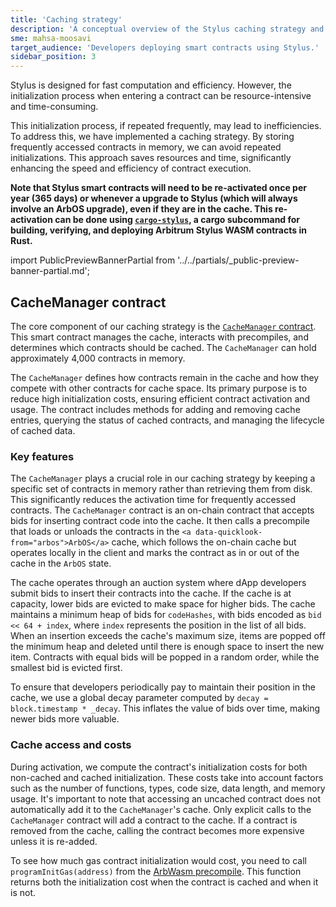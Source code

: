 ```yaml
---
title: 'Caching strategy'
description: 'A conceptual overview of the Stylus caching strategy and `CacheManager` contract, and explaining its functionality.'
sme: mahsa-moosavi
target_audience: 'Developers deploying smart contracts using Stylus.'
sidebar_position: 3
---
```


<a data-quicklook-from="stylus">Stylus</a> is designed for fast computation and efficiency. However,
the initialization process when entering a contract can be resource-intensive and time-consuming.

This initialization process, if repeated frequently, may lead to inefficiencies. To address this, we have implemented a caching strategy. By storing frequently accessed contracts in memory, we can avoid repeated initializations. This approach saves resources and time, significantly enhancing the speed and efficiency of contract execution.

**Note that Stylus smart contracts will need to be re-activated once per year (365 days) or whenever a upgrade to Stylus (which will always involve an ArbOS upgrade), even if they are in the cache. This re-activation can be done using [`cargo-stylus`](https://github.com/OffchainLabs/cargo-stylus), a cargo subcommand for building, verifying, and deploying Arbitrum Stylus WASM contracts in Rust.**

import PublicPreviewBannerPartial from '../../partials/_public-preview-banner-partial.md';

<PublicPreviewBannerPartial />

## CacheManager contract

The core component of our caching strategy is the [`CacheManager` contract](https://github.com/OffchainLabs/stylus-contracts/blob/c51ab1dc90f543caf579600162f77e053984b8cd/src/chain/`CacheManager`.sol). This smart contract manages the cache, interacts with precompiles, and determines which contracts should be cached. The `CacheManager` can hold approximately 4,000 contracts in memory.

The `CacheManager` defines how contracts remain in the cache and how they compete with other contracts for cache space. Its primary purpose is to reduce high initialization costs, ensuring efficient contract activation and usage. The contract includes methods for adding and removing cache entries, querying the status of cached contracts, and managing the lifecycle of cached data.

### Key features

The `CacheManager` plays a crucial role in our caching strategy by keeping a specific set of contracts in memory rather than retrieving them from disk. This significantly reduces the activation time for frequently accessed contracts. The `CacheManager` contract is an on-chain contract that accepts bids for inserting contract code into the cache. It then calls a precompile that loads or unloads the contracts in the `<a data-quicklook-from="arbos">ArbOS</a>` cache, which follows the on-chain cache but operates locally in the client and marks the contract as in or out of the cache in the `ArbOS` state.

The cache operates through an auction system where dApp developers submit bids to insert their contracts into the cache. If the cache is at capacity, lower bids are evicted to make space for higher bids. The cache maintains a minimum heap of bids for `codeHashes`, with bids encoded as `bid << 64 + index`, where `index` represents the position in the list of all bids. When an insertion exceeds the cache's maximum size, items are popped off the minimum heap and deleted until there is enough space to insert the new item. Contracts with equal bids will be popped in a random order, while the smallest bid is evicted first.

To ensure that developers periodically pay to maintain their position in the cache, we use a global decay parameter computed by `decay = block.timestamp * _decay`. This inflates the value of bids over time, making newer bids more valuable.

### Cache access and costs

During activation, we compute the contract's initialization costs for both non-cached and cached initialization. These costs take into account factors such as the number of functions, types, code size, data length, and memory usage. It's important to note that accessing an uncached contract does not automatically add it to the `CacheManager`'s cache. Only explicit calls to the `CacheManager` contract will add a contract to the cache. If a contract is removed from the cache, calling the contract becomes more expensive unless it is re-added.

To see how much gas contract initialization would cost, you need to call `programInitGas(address)` from the [ArbWasm precompile](https://github.com/OffchainLabs/nitro/blob/d906798140e562500beb9005d2503b0272852298/precompiles/ArbWasm.go). This function returns both the initialization cost when the contract is cached and when it is not.
